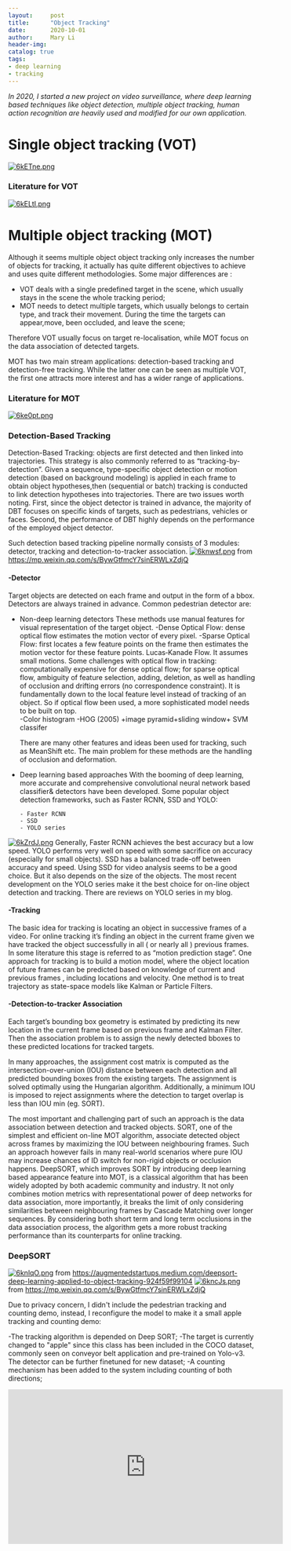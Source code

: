 ```yaml
---
layout:     post
title:      "Object Tracking"
date:       2020-10-01
author:     Mary Li
header-img:
catalog: true
tags:
- deep learning
- tracking
---
```

_In 2020, I started a new project on video surveillance, where deep learning based techniques like object detection, 
multiple object tracking, human action recognition are heavily used and modified for our own application._

# Single object tracking (VOT)
[![6kETne.png](https://s3.ax1x.com/2021/03/02/6kETne.png)](https://imgtu.com/i/6kETne)

### Literature for VOT

[![6kELtI.png](https://s3.ax1x.com/2021/03/02/6kELtI.png)](https://imgtu.com/i/6kELtI)

# Multiple object tracking (MOT)
Although it seems multiple object object tracking only increases the number of objects for tracking, 
it actually has quite different objectives to achieve and uses quite different methodologies. Some major differences are :
- VOT deals with a single predefined target in the scene, which usually stays in the scene the whole tracking period;
- MOT needs to detect multiple targets, which usually belongs to certain type, and track their movement. During the time 
  the targets can appear,move, been occluded,  and leave the scene;

Therefore VOT usually focus on target re-localisation, while MOT focus on the data association of detected targets.

MOT has two main stream applications: detection-based tracking and detection-free tracking. While the latter one can be 
seen as multiple VOT, the first one attracts more interest and has a wider range of applications. 

### Literature for MOT
[![6ke0pt.png](https://s3.ax1x.com/2021/03/02/6ke0pt.png)](https://imgtu.com/i/6ke0pt)

### Detection-Based Tracking
Detection-Based Tracking: objects are first detected and then linked into trajectories. This strategy is also commonly 
referred to as “tracking-by-detection”. Given a sequence, type-specific object detection or motion detection (based on 
background modeling) is applied in each frame to obtain object hypotheses,then (sequential or batch) tracking is conducted 
to link detection hypotheses into trajectories. There are two issues worth noting. First, since the object detector is trained 
in advance, the majority of DBT focuses on specific kinds of targets, such as pedestrians, vehicles or faces. Second, the 
performance of DBT highly depends on the performance of the employed object detector.

Such detection based tracking pipeline normally consists of 3 modules: detector, tracking and detection-to-tracker association. 
[![6knwsf.png](https://s3.ax1x.com/2021/03/02/6knwsf.png)](https://imgtu.com/i/6knwsf)
from https://mp.weixin.qq.com/s/BywGtfmcY7sinERWLxZdjQ

#### -Detector
 Target objects are detected on each frame and output in the form of a bbox. Detectors are always trained in advance. Common pedestrian detector are:

- Non-deep learning detectors
      These methods use manual features for visual representation of the target object.
      -Dense Optical Flow: dense optical flow estimates the motion vector of every pixel.
     -Sparse Optical Flow: first locates a few feature points on the frame then estimates the motion vector for these feature points. Lucas‐Kanade Flow.  It assumes small motions. 
     Some challenges with optical flow in tracking: computationally expensive for dense optical flow; for sparse optical flow, ambiguity of feature selection, adding, deletion, as well as handling of occlusion and drifting errors (no correspondence constraint).  It is fundamentally down to the local feature level instead of tracking of an object. So if optical flow been used, a more sophisticated model needs to be built on top.  
      -Color histogram
      -HOG (2005) +image pyramid+sliding window+ SVM classifer 

    There are many other features and ideas been used for tracking, such as MeanShift etc. The main problem for these methods are the handling of occlusion and deformation. 
          
- Deep learning based approaches
    With the booming of deep learning, more accurate and comprehensive convolutional neural network based classifier& detectors have been developed. Some popular object detection frameworks, such as Faster RCNN, SSD and YOLO: 

      - Faster RCNN 
      - SSD 
      - YOLO series 

[![6kZrdJ.png](https://s3.ax1x.com/2021/03/02/6kZrdJ.png)](https://imgtu.com/i/6kZrdJ)
Generally, Faster RCNN achieves the best accuracy but a low speed. YOLO performs very well on speed with some sacrifice 
on accuracy (especially for small objects). SSD has a balanced trade-off between accuracy and speed. Using SSD for video
analysis seems to be a good choice. But it also depends on the size of the objects. The most recent development on the YOLO
series make it the best choice for on-line object detection and tracking. There are reviews on YOLO series in my blog.

#### -Tracking 
The basic idea for tracking is locating an object in successive frames of a video. For online tracking it’s finding an 
object in the current frame given we have tracked the object successfully in all ( or nearly all ) previous frames. 
In some literature this stage is referred to as “motion prediction stage”. One approach for tracking is to build a motion model, 
where the object location of future frames can be predicted based on knowledge of current and previous frames , including 
locations and velocity. One method is to treat trajectory as state-space models like Kalman or Particle Filters.

#### -Detection-to-tracker Association

Each target’s bounding box geometry is estimated by predicting its new location in the current frame based on previous frame 
and Kalman Filter. Then the association problem is to assign the newly detected bboxes to these predicted locations for tracked targets. 

In many approaches, the assignment cost matrix is computed as the intersection-over-union (IOU) distance between each detection 
and all predicted bounding boxes from the existing targets. The assignment is solved optimally using the Hungarian algorithm. 
Additionally, a minimum IOU is imposed to reject assignments where the detection to target overlap is less than IOU min (eg. SORT).

 The most important and challenging part of such an approach is the data association between detection and tracked objects.
 SORT, one of the simplest and efficient on-line MOT algorithm, associate detected object across frames by maximizing the 
 IOU between neighbouring frames. Such an approach however fails in many real-world scenarios where pure IOU may increase 
 chances of ID switch for non-rigid objects or occlusion happens. DeepSORT, which improves SORT by introducing deep learning
 based appearance feature into MOT, is a classical algorithm that has been widely adopted by both academic community and industry.
 It not only combines motion metrics with representational power of deep networks for data association, more importantly,
 it breaks the limit of only considering similarities between neighbouring frames by Cascade Matching over longer sequences.
 By considering both short term and long term occlusions in the data association process, the algorithm gets a more robust 
 tracking performance than its counterparts for online tracking. 

### DeepSORT
[![6knlqO.png](https://s3.ax1x.com/2021/03/02/6knlqO.png)](https://imgtu.com/i/6knlqO)
from https://augmentedstartups.medium.com/deepsort-deep-learning-applied-to-object-tracking-924f59f99104
[![6kncJs.png](https://s3.ax1x.com/2021/03/02/6kncJs.png)](https://imgtu.com/i/6kncJs)
from https://mp.weixin.qq.com/s/BywGtfmcY7sinERWLxZdjQ

Due to privacy concern, I didn't include the pedestrian tracking and counting demo, instead, I reconfigure the model to make
it a small apple tracking and counting demo:

-The tracking algorithm is depended on Deep SORT;
-The target is currently changed to "apple" since this class has been included in the COCO dataset, commonly seen on conveyor 
belt application and pre-trained on Yolo-v3. The detector can be further finetuned for new dataset;
-A counting mechanism has been added to the system including counting of both directions;

<iframe width="560" height="315" src="https://youtu.be/AShXxvh9Dps" frameborder="0" allow="autoplay; encrypted-media" allowfullscreen></iframe>
<div class="youtube-player" data-id="AShXxvh9Dps"></div>